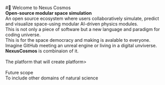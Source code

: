 <br>#🌌 Welcome to Nexus Cosmos<br>**Open-source modular space simulation**<br> An open source ecosystem where users collaboratively simulate, predict and visualize space-using modular AI-driven physics modules. <br> This is not only a piece of software but a new language and paradigm for coding universe. <br> This is for the space democracy and making is avalable to everyone.<br> Imagine GitHub meeting an unreal engine or living in a digital unviverse. <b>NexusCosmos</b> is combinaion of it. <br><br> The platform that will create platform>
 <br><br>Future scope<br>To include other domains of natural science
